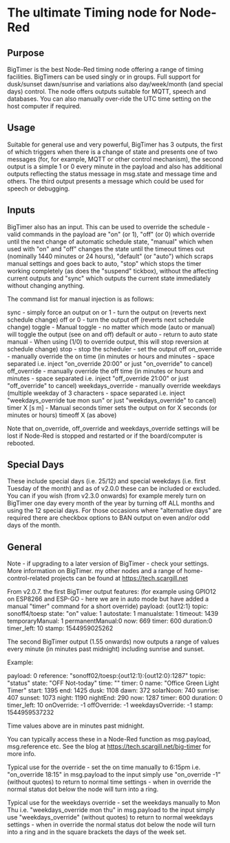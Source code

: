 # The ultimate Timing node for Node-Red

## Purpose
BigTimer is the best Node-Red timing node offering a range of timing facilities. BigTimers can be used singly or in groups. Full support for dusk/sunset dawn/sunrise and variations also day/week/month (and special days) control. The node offers outputs suitable for MQTT, speech and databases. You can also manually over-ride the UTC time setting on the host computer if required.

## Usage
Suitable for general use and very powerful, BigTimer has 3 outputs, the first of which triggers when there is a change of state and presents one of two messages (for, for example, MQTT or other control mechanism), the second output is a simple 1 or 0 every minute in the payload and also has additional outputs reflecting the status message in msg.state and message time and others. The third output presents a message which could be used for speech or debugging. 

## Inputs
BigTimer also has an input. This can be used to override the schedule - valid commands in the payload are "on" (or 1), "off" (or 0) which override until the next change of automatic schedule state, "manual" which when used with "on" and "off" changes the state until the timeout times out (nominally 1440 minutes or 24 hours), "default" (or "auto") which scraps manual settings and goes back to auto, "stop" which stops the timer working completely (as does the "suspend" tickbox), without the affecting current outputs and "sync" which outputs the current state immediately without changing anything.

The command list for manual injection is as follows:

sync                - simply force an output
on or 1             - turn the output on (reverts next schedule change)
off or 0            - turn the output off (reverts next schedule change)
toggle              - Manual toggle - no matter which mode (auto or manual) will toggle the output (see on and off)
default or auto     - return to auto state
manual              - When using (1/0) to override output, this will stop reversion at schedule change)
stop                - stop the scheduler - set the output off
on_override         - manually override the on time (in minutes or hours and minutes - space separated i.e. inject "on_override 20:00" or just "on_override" to cancel)
off_override        - manually override the off time (in minutes or hours and minutes - space separated i.e. inject "off_override 21:00" or just "off_override" to cancel)
weekdays_override   - manually override weekdays (multiple weekday of 3 characters  - space separated  i.e. inject "weekdays_override tue mon sun" or just "weekdays_override" to cancel)
timer X [s m]       - Manual seconds timer sets the output on for X seconds (or minutes or hours)
timeoff X (as above)

Note that on_override, off_override and weekdays_override settings will be lost if Node-Red is stopped and restarted or if the board/computer is rebooted.

## Special Days
These include special days (i.e. 25/12) and special weekdays (i.e. first Tuesday of the month) and as of v2.0.0 these can be included or excluded.
You can if you wish (from v2.3.0 onwards) for example merely turn on BigTimer one day every month of the year by turning off ALL months and using the 12 special days.
For those occasions where "alternative days" are required there are checkbox options to BAN output on even and/or odd days of the month.

## General
Note - if upgrading to a later version of BigTimer - check your settings. More information on BigTimer. my other nodes and a range of home-control-related projects can be found at https://tech.scargill.net

From v2.0.7. the first BigTimer output features: (for example using GPIO12 on ESP8266 and ESP-GO - here we are in auto mode but have added a manual "timer" command for a short override)
payload: {out12:1}
topic: sonoff4/toesp
state: "on"
value: 1
autostate: 1
manualstate: 1
timeout: 1439
temporaryManual: 1
permanentManual:0
now: 669
timer: 600
duration:0
timer_left: 10
stamp: 1544959025262

The second BigTimer output (1.55 onwards) now outputs a range of values every minute (in minutes past midnight) including sunrise and sunset. 

Example:

payload: 0
reference: "sonoff02/toesp:{out12:1}:{out12:0}:1287"
topic: "status"
state: "OFF Not-today"
time: ""
timer: 0
name: "Office Green Light Timer"
start: 1395
end: 1425
dusk: 1108
dawn: 372
solarNoon: 740
sunrise: 407
sunset: 1073
night: 1190
nightEnd: 290
now: 1287
timer: 600
duration: 0
timer_left: 10
onOverride: -1
offOverride: -1
weekdaysOverride: -1
stamp: 1544959537232

Time values above are in minutes past midnight.

You can typically access these in a Node-Red function as msg.payload, msg.reference etc. See the blog at https://tech.scargill.net/big-timer for more info.

Typical use for the override - set the on time manually to 6:15pm i.e. "on_override 18:15" in msg.payload to the input simply use "on_override -1" (without quotes) to return to normal time settings - when in override the normal status dot below the node will turn into a ring.

Typical use for the weekdays override - set the weekdays manually to Mon Thu i.e. "weekdays_override mon thu" in msg.payload to the input simply use "weekdays_override" (without quotes) to return to normal weekdays settings - when in override the normal status dot below the node will turn into a ring and in the square brackets the days of the week set.

